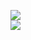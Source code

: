 [![](https://img.shields.io/badge/Made%20With-Github%20Spray-lightgrey.svg?style=for-the-badge&logo=github)](https://github.com/Annihil/github-spray#2391)  
[![](https://i.imgur.com/2DrTn0Z.gif)](https://github.com/Annihil/github-spray)